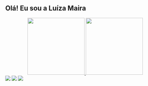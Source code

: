 ## Olá! Eu sou a Luíza Maira
<div align="center">
  <a href="https://github.com/luizamairas">
  <img height="180em" src="https://github-readme-stats.vercel.app/api?username=luizamairas&show_icons=true&theme=dracula&include_all_commits=true&count_private=true"/>
  <img height="180em" src="https://github-readme-stats.vercel.app/api/top-langs/?username=luizamairas&layout=compact&langs_count=7&theme=dracula"/>
</div>
<div> 
  <a href="https://instagram.com/luizamairas" target="_blank"><img src="https://img.shields.io/badge/-Instagram-%23E4405F?style=for-the-badge&logo=instagram&logoColor=white" target="_blank"></a>
  <a href = "mailto:luizamairasilva@gmail.com"><img src="https://img.shields.io/badge/-Gmail-%23333?style=for-the-badge&logo=gmail&logoColor=white" target="_blank"></a>
  <a href="https://www.linkedin.com/in/luizamairas" target="_blank"><img src="https://img.shields.io/badge/-LinkedIn-%230077B5?style=for-the-badge&logo=linkedin&logoColor=white" target="_blank"></a> 
 
</div>
